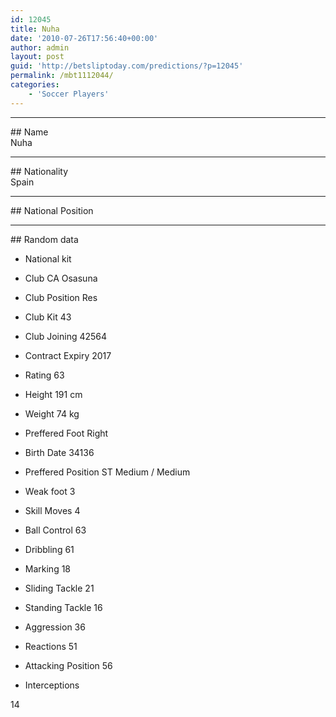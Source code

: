 ```yaml
---
id: 12045
title: Nuha
date: '2010-07-26T17:56:40+00:00'
author: admin
layout: post
guid: 'http://betsliptoday.com/predictions/?p=12045'
permalink: /mbt1112044/
categories:
    - 'Soccer Players'
---
```


- - - - - -

\## Name  
 Nuha

- - - - - -

\## Nationality  
 Spain

- - - - - -

\## National Position

- - - - - -

\## Random data

- National kit
- Club
 CA Osasuna

- Club Position
 Res

- Club Kit
 43

- Club Joining
 42564

- Contract Expiry
 2017

- Rating
 63

- Height
 191 cm

- Weight
 74 kg

- Preffered Foot
 Right

- Birth Date
 34136

- Preffered Position
 ST Medium / Medium

- Weak foot
 3

- Skill Moves
 4

- Ball Control
 63

- Dribbling
 61

- Marking
 18

- Sliding Tackle
 21

- Standing Tackle
 16

- Aggression
 36

- Reactions
 51

- Attacking Position
 56

- Interceptions

 14